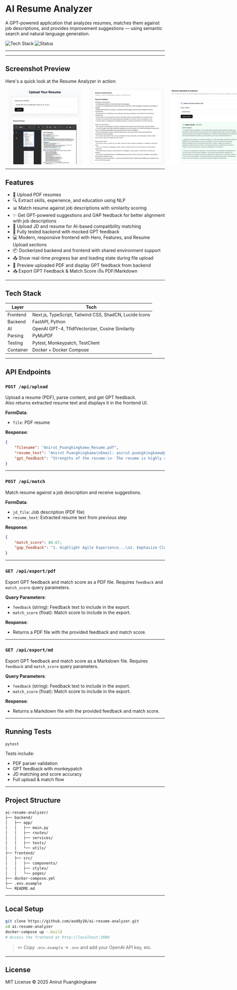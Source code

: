 # AI Resume Analyzer

A GPT-powered application that analyzes resumes, matches them against job descriptions, and provides improvement suggestions — using semantic search and natural language generation.

![Tech Stack](https://img.shields.io/badge/Tech-FastAPI%20%7C%20OpenAI%20%7C%20TfidfVectorizer%20%7C%20Docker-blue)
![Status](https://img.shields.io/badge/Status-Phase%203%20In%20Progress-yellow)

---

---

## Screenshot Preview

Here's a quick look at the Resume Analyzer in action:

<div style="display: flex; gap: 10px;">
  <img src="frontend/public/screenshots/step1-upload-resume.png" alt="Step 1" width="250"/>
  <img src="frontend/public/screenshots/step2-get-resume-feedback.png" alt="Step 2" width="250"/>
  <img src="frontend/public/screenshots/step3-get-gap-feedback.png" alt="Step 3" width="250"/>
</div>

---

## Features

-   📄 Upload PDF resumes
-   🔍 Extract skills, experience, and education using NLP
-   📊 Match resume against job descriptions with similarity scoring
-   ✨ Get GPT-powered suggestions and GAP feedback for better alignment with job descriptions
-   📁 Upload JD and resume for AI-based compatibility matching
-   🧪 Fully tested backend with mocked GPT feedback
-   💻 Modern, responsive frontend with Hero, Features, and Resume Upload sections
-   📦 Dockerized backend and frontend with shared environment support
-   📤 Show real-time progress bar and loading state during file upload
-   🧾 Preview uploaded PDF and display GPT feedback from backend
-   📥 Export GPT Feedback & Match Score เป็น PDF/Markdown

---

## Tech Stack

| Layer     | Tech                                                    |
| --------- | ------------------------------------------------------- |
| Frontend  | Next.js, TypeScript, Tailwind CSS, ShadCN, Lucide Icons |
| Backend   | FastAPI, Python                                         |
| AI        | OpenAI GPT-4, TfidfVectorizer, Cosine Similarity        |
| Parsing   | PyMuPDF                                                 |
| Testing   | Pytest, Monkeypatch, TestClient                         |
| Container | Docker + Docker Compose                                 |

---

## API Endpoints

### `POST /api/upload`

Upload a resume (PDF), parse content, and get GPT feedback.  
Also returns extracted resume text and displays it in the frontend UI.

**FormData**:

-   `file`: PDF resume

**Response**:

```json
{
    "filename": "Anirut_Puangkingkaew_Resume.pdf",
    "resume_text": "Anirut Puangkingkaew\nEmail: anirut.puangkingkaew@gmail.com...",
    "gpt_feedback": "Strengths of the resume:\n- The resume is highly detailed...\n\nAreas for improvement:\n- The resume could benefit from a more structured layout..."
}
```

---

### `POST /api/match`

Match resume against a job description and receive suggestions.

**FormData**:

-   `jd_file`: Job description (PDF file)
-   `resume_text`: Extracted resume text from previous step

**Response**:

```json
{
    "match_score": 84.67,
    "gap_feedback": "1. Highlight Agile Experience...\n2. Emphasize Cloud-Based AI Services Experience...\n3. Specify Soft Skills..."
}
```

---

### `GET /api/export/pdf`

Export GPT feedback and match score as a PDF file. Requires `feedback` and `match_score` query parameters.

**Query Parameters**:

-   `feedback` (string): Feedback text to include in the export.
-   `match_score` (float): Match score to include in the export.

**Response**:

-   Returns a PDF file with the provided feedback and match score.

---

### `GET /api/export/md`

Export GPT feedback and match score as a Markdown file. Requires `feedback` and `match_score` query parameters.

**Query Parameters**:

-   `feedback` (string): Feedback text to include in the export.
-   `match_score` (float): Match score to include in the export.

**Response**:

-   Returns a Markdown file with the provided feedback and match score.

---

## Running Tests

```bash
pytest
```

Tests include:

-   PDF parser validation
-   GPT feedback with monkeypatch
-   JD matching and score accuracy
-   Full upload & match flow

---

## Project Structure

```
ai-resume-analyzer/
├── backend/
│   ├── app/
│   │   ├── main.py
│   │   ├── routes/
│   │   ├── services/
│   │   ├── tests/
│   │   └── utils/
├── frontend/
│   ├── src/
│   │   ├── components/
│   │   ├── styles/
│   │   └── pages/
├── docker-compose.yml
├── .env.example
└── README.md
```

---

## Local Setup

```bash
git clone https://github.com/aoddy10/ai-resume-analyzer.git
cd ai-resume-analyzer
docker-compose up --build
# Access the frontend at http://localhost:3000
```

> ✏️ Copy `.env.example` → `.env` and add your OpenAI API key, etc.

---

## License

MIT License © 2025 Anirut Puangkingkaew

